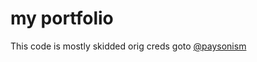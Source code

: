 # my portfolio



This code is mostly skidded orig creds goto [@paysonism](https://github.com/paysonism)
